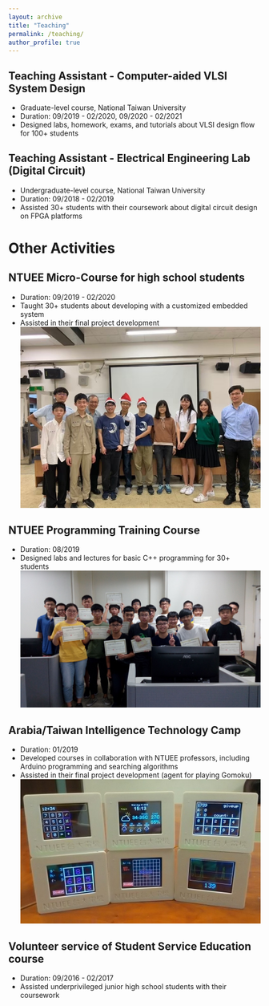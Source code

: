 ```yaml
---
layout: archive
title: "Teaching"
permalink: /teaching/
author_profile: true
---
```


## Teaching Assistant - Computer-aided VLSI System Design
* Graduate-level course, National Taiwan University
* Duration: 09/2019 - 02/2020, 09/2020 - 02/2021
* Designed labs, homework, exams, and tutorials about VLSI design flow for 100+ students

## Teaching Assistant - Electrical Engineering Lab (Digital Circuit)
* Undergraduate-level course, National Taiwan University
* Duration: 09/2018 - 02/2019
* Assisted 30+ students with their coursework about digital circuit design on FPGA platforms

Other Activities
===

## NTUEE Micro-Course for high school students
* Duration: 09/2019 - 02/2020
* Taught 30+ students about developing with a customized embedded system
* Assisted in their final project development <br/>
<img src='/images/Teach-micro.jpg' width='600' > <br/>

## NTUEE Programming Training Course
* Duration: 08/2019
* Designed labs and lectures for basic C++ programming for 30+ students <br/>
<img src='/images/Teach-cpp.jpg' width='600' > <br/>

## Arabia/Taiwan Intelligence Technology Camp
* Duration: 01/2019
* Developed courses in collaboration with NTUEE professors, including Arduino programming and searching algorithms
* Assisted in their final project development (agent for playing Gomoku) <br/>
<img src='/images/Teach-arabia.jpg' width='600' > <br/>

## Volunteer service of Student Service Education course
* Duration: 09/2016 - 02/2017
* Assisted underprivileged junior high school students with their coursework <br/>

<!--
{% include base_path %}

{% for post in site.teaching reversed %}
  {% include archive-single.html %}
{% endfor %}
-->